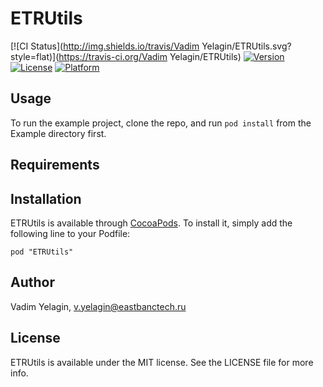 # ETRUtils

[![CI Status](http://img.shields.io/travis/Vadim Yelagin/ETRUtils.svg?style=flat)](https://travis-ci.org/Vadim Yelagin/ETRUtils)
[![Version](https://img.shields.io/cocoapods/v/ETRUtils.svg?style=flat)](http://cocoadocs.org/docsets/ETRUtils)
[![License](https://img.shields.io/cocoapods/l/ETRUtils.svg?style=flat)](http://cocoadocs.org/docsets/ETRUtils)
[![Platform](https://img.shields.io/cocoapods/p/ETRUtils.svg?style=flat)](http://cocoadocs.org/docsets/ETRUtils)

## Usage

To run the example project, clone the repo, and run `pod install` from the Example directory first.

## Requirements

## Installation

ETRUtils is available through [CocoaPods](http://cocoapods.org). To install
it, simply add the following line to your Podfile:

    pod "ETRUtils"

## Author

Vadim Yelagin, v.yelagin@eastbanctech.ru

## License

ETRUtils is available under the MIT license. See the LICENSE file for more info.

